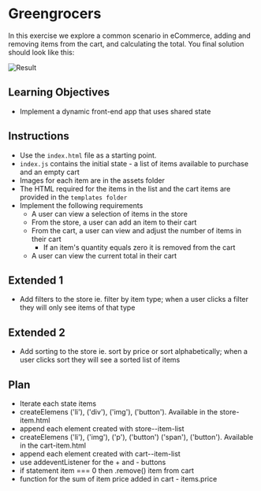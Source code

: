 # Greengrocers
In this exercise we explore a common scenario in eCommerce, adding and removing items from the cart, and calculating the total. You final solution should look like this:

![Result](result.gif)

## Learning Objectives
- Implement a dynamic front-end app that uses shared state

## Instructions
- Use the `index.html` file as a starting point.
- `index.js` contains the initial state - a list of items available to purchase and an empty cart 
- Images for each item are in the assets folder
- The HTML required for the items in the list and the cart items are provided in the `templates folder`
- Implement the following requirements
  - A user can view a selection of items in the store
  - From the store, a user can add an item to their cart
  - From the cart, a user can view and adjust the number of items in their cart
      - If an item's quantity equals zero it is removed from the cart
  - A user can view the current total in their cart

## Extended 1
- Add filters to the store ie. filter by item type; when a user clicks a filter they will only see items of that type

## Extended 2
- Add sorting to the store ie. sort by price or sort alphabetically; when a user clicks sort they will see a sorted list of items


## Plan
- Iterate each state items
- createElemens ('li'), ('div'), ('img'), ('button'). Available in the store-item.html
- append each element created with store--item-list
- createElemens ('li'), ('img'), ('p'), ('button') ('span'), ('button'). Available in the cart-item.html
- append each element created with cart--item-list
- use addeventListener for the + and - buttons
- if statement item === 0 then .remove() item from cart
- function for the sum of item price added in cart - items.price
